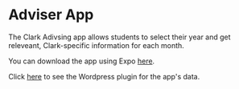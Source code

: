 # Adviser App

The Clark Adivsing app allows students to select their year and get releveant, Clark-specific information for each month.

You can download the app using Expo [here](https://expo.io/@kevin578/ClarkCompass).

Click [here](https://github.com/kevin578/adviser-app-wordpress/blob/master/wp-content/plugins/adivser-notifications/adviser-notifications.php) to see the Wordpress plugin for the app's data.







